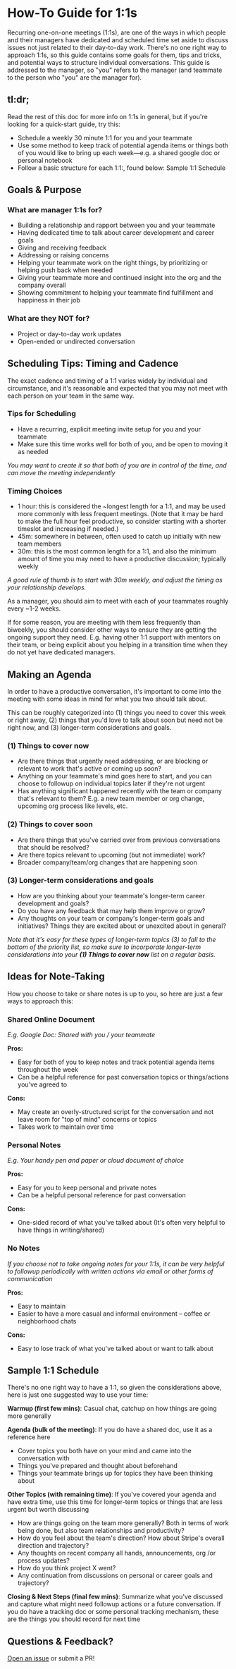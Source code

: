 # How-To Guide for 1:1s

Recurring one-on-one meetings (1:1s), are one of the ways in which people and their managers have dedicated and scheduled time set aside to discuss issues not just related to their day-to-day work. There's no one right way to approach 1:1s, so this guide contains some goals for them, tips and tricks, and potential ways to structure individual conversations. This guide is addressed to the manager, so "you" refers to the manager (and teammate to the person who "you" are the manager for).
 
## tl:dr;

Read the rest of this doc for more info on 1:1s in general, but if you're looking for a quick-start guide, try this:
* Schedule a weekly 30 minute 1:1 for you and your teammate
* Use some method to keep track of potential agenda items or things both of you would like to bring up each week—e.g. a shared google doc or personal notebook
* Follow a basic structure for each 1:1:, found below: Sample 1:1 Schedule

## Goals & Purpose

### What are manager 1:1s for?
* Building a relationship and rapport between you and your teammate
* Having dedicated time to talk about career development and career goals
* Giving and receiving feedback
* Addressing or raising concerns
* Helping your teammate work on the right things, by prioritizing or helping push back when needed
* Giving your teammate more and continued insight into the org and the company overall
* Showing commitment to helping your teammate find fulfillment and happiness in their job

### What are they NOT for?
* Project or day-to-day work updates
* Open-ended or undirected conversation

## Scheduling Tips: Timing and Cadence

The exact cadence and timing of a 1:1 varies widely by individual and circumstance, and it's reasonable and expected that you may not meet with each person on your team in the same way.

### Tips for Scheduling
* Have a recurring, explicit meeting invite setup for you and your teammate
* Make sure this time works well for both of you, and be open to moving it as needed

*You may want to create it so that both of you are in control of the time, and can move the meeting independently*

### Timing Choices
* 1 hour: this is considered the ~longest length for a 1:1, and may be used more commonly with less frequent meetings. (Note that it may be hard to make the full hour feel productive, so consider starting with a shorter timeslot and increasing if needed.)
* 45m: somewhere in between, often used to catch up initially with new team members
* 30m: this is the most common length for a 1:1, and also the minimum amount of time you may need to have a productive discussion; typically weekly

*A good rule of thumb is to start with 30m weekly, and adjust the timing as your relationship develops.*

As a manager, you should aim to meet with each of your teammates roughly every ~1-2 weeks.

If for some reason, you are meeting with them less frequently than biweekly, you should consider other ways to ensure they are getting the ongoing support they need. E.g. having other 1:1 support with mentors on their team, or being explicit about you helping in a transition time when they do not yet have dedicated managers.

## Making an Agenda

In order to have a productive conversation, it's important to come into the meeting with some ideas in mind for what you two should talk about.

This can be roughly categorized into (1) things you need to cover this week or right away, (2) things that you'd love to talk about soon but need not be right now, and (3) longer-term considerations and goals.

### (1) Things to cover now
* Are there things that urgently need addressing, or are blocking or relevant to work that's active or coming up soon?
* Anything on your teammate's mind goes here to start, and you can choose to followup on individual topics later if they're not urgent
* Has anything significant happened recently with the team or company that's relevant to them? E.g. a new team member or org change, upcoming org process like levels, etc.

### (2) Things to cover soon
* Are there things that you've carried over from previous conversations that should be resolved?
* Are there topics relevant to upcoming (but not immediate) work?
* Broader company/team/org changes that are happening soon

### (3) Longer-term considerations and goals
* How are you thinking about your teammate's longer-term career development and goals?
* Do you have any feedback that may help them improve or grow?
* Any thoughts on your team or company's longer-term goals and initiatives? Things they are excited about or unexcited about in general?

*Note that it's easy for these types of longer-term topics (3) to fall to the bottom of the priority list, so make sure to incorporate longer-term considerations into your **(1) Things to cover now** list on a regular basis.*

## Ideas for Note-Taking

How you choose to take or share notes is up to you, so here are just a few ways to approach this:

### Shared Online Document
*E.g. Google Doc: Shared with you / your teammate*

**Pros:**
* Easy for both of you to keep notes and track potential agenda items throughout the week
* Can be a helpful reference for past conversation topics or things/actions you've agreed to

**Cons:**
* May create an overly-structured script for the conversation and not leave room for "top of mind" concerns or topics
* Takes work to maintain over time

### Personal Notes
*E.g. Your handy pen and paper or cloud document of choice*

**Pros:**
* Easy for you to keep personal and private notes
* Can be a helpful personal reference for past conversation

**Cons:**
* One-sided record of what you've talked about (It's often very helpful to have things in writing/shared)

### No Notes
*If you choose not to take ongoing notes for your 1:1s, it can be very helpful to followup periodically with written actions via email or other forms of communication*

**Pros:**
* Easy to maintain
* Easier to have a more casual and informal environment – coffee or neighborhood chats

**Cons:**
* Easy to lose track of what you've talked about or want to talk about

## Sample 1:1 Schedule

There's no one right way to have a 1:1, so given the considerations above, here is just one suggested way to use your time:

**Warmup (first few mins)**: Casual chat, catchup on how things are going more generally

**Agenda (bulk of the meeting)**: If you do have a shared doc, use it as a reference here
* Cover topics you both have on your mind and came into the conversation with
* Things you've prepared and thought about beforehand
* Things your teammate brings up for topics they have been thinking about

**Other Topics (with remaining time)**: If you've covered your agenda and have extra time, use this time for longer-term topics or things that are less urgent but worth discussing
* How are things going on the team more generally? Both in terms of work being done, but also team relationships and productivity?
* How do you feel about the team's direction? How about Stripe's overall direction and trajectory?
* Any thoughts on recent company all hands, announcements, org /or process updates?
* How do you think project X went?
* Any continuation from discussions on personal or career goals and trajectory?

**Closing & Next Steps (final few mins)**: Summarize what you've discussed and capture what might need followup actions or a future conversation. If you do have a tracking doc or some personal tracking mechanism, these are the things you should record for next time

## Questions & Feedback?

[Open an issue](https://github.com/raylene/eng-handbook/issues/new) or submit a PR!
